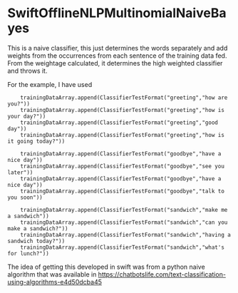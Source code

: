 # SwiftOfflineNLPMultinomialNaiveBayes
This is a naive classifier, this just determines the words separately and add weights from the occurrences from each sentence of the training data fed. From the weightage calculated, it determines the high weighted classifier and throws it.

For the example, I have used 

        trainingDataArray.append(ClassifierTestFormat("greeting","how are you?"))
        trainingDataArray.append(ClassifierTestFormat("greeting","how is your day?"))
        trainingDataArray.append(ClassifierTestFormat("greeting","good day"))
        trainingDataArray.append(ClassifierTestFormat("greeting","how is it going today?"))
        
        trainingDataArray.append(ClassifierTestFormat("goodbye","have a nice day"))
        trainingDataArray.append(ClassifierTestFormat("goodbye","see you later"))
        trainingDataArray.append(ClassifierTestFormat("goodbye","have a nice day"))
        trainingDataArray.append(ClassifierTestFormat("goodbye","talk to you soon"))
        
        trainingDataArray.append(ClassifierTestFormat("sandwich","make me a sandwich"))
        trainingDataArray.append(ClassifierTestFormat("sandwich","can you make a sandwich?"))
        trainingDataArray.append(ClassifierTestFormat("sandwich","having a sandwich today?"))
        trainingDataArray.append(ClassifierTestFormat("sandwich","what's for lunch?"))
        
The idea of getting this developed in swift was from a python naive algorithm that was available in https://chatbotslife.com/text-classification-using-algorithms-e4d50dcba45

